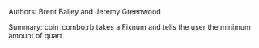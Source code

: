 Authors: Brent Bailey and Jeremy Greenwood

Summary: coin_combo.rb takes a Fixnum and tells the user the minimum amount of quart